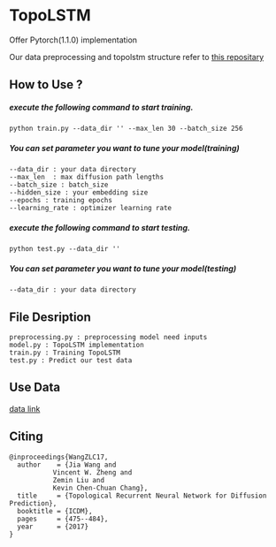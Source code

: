 # TopoLSTM
Offer Pytorch(1.1.0) implementation

Our data preprocessing and topolstm structure refer to 
[this repositary](https://github.com/vwz/topolstm)

## How to Use ?

##### execute the following command to start training.
    
    python train.py --data_dir '' --max_len 30 --batch_size 256

##### You can set parameter you want to tune your model(training)
    --data_dir : your data directory
    --max_len  : max diffusion path lengths
    --batch_size : batch_size
    --hidden_size : your embedding size
    --epochs : training epochs
    --learning_rate : optimizer learning rate

##### execute the following command to start testing.

    python test.py --data_dir ''

##### You can set parameter you want to tune your model(testing)
    --data_dir : your data directory
    
## File Desription
    preprocessing.py : preprocessing model need inputs
    model.py : TopoLSTM implementation
    train.py : Training TopoLSTM
    test.py : Predict our test data

## Use Data
[data link](https://drive.google.com/drive/folders/1HeutDaYU9XiZov-wEPCagX_xZCHHxLz5?usp=sharing)

## Citing
    @inproceedings{WangZLC17,
      author    = {Jia Wang and
               Vincent W. Zheng and
               Zemin Liu and
               Kevin Chen-Chuan Chang},
      title     = {Topological Recurrent Neural Network for Diffusion Prediction},
      booktitle = {ICDM},
      pages     = {475--484},
      year      = {2017}
    }
 
